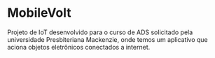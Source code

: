 # MobileVolt
Projeto de IoT desenvolvido para o curso de ADS solicitado pela universidade Presbiteriana Mackenzie, onde temos um aplicativo que aciona objetos eletrônicos conectados a internet.  
